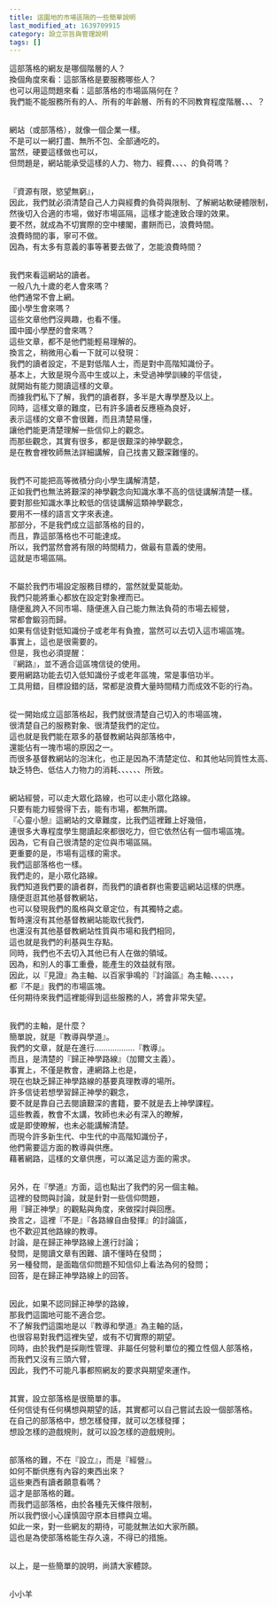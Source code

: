 ```yaml
---
title: 這園地的市場區隔的一些簡單說明
last_modified_at: 1639709915
category: 設立宗旨與管理說明
tags: []
---
```


<p>這部落格的網友是哪個階層的人？<br/>
換個角度來看：這部落格是要服務哪些人？<br/>
也可以用這問題來看：這部落格的市場區隔何在？ <br/>
我們能不能服務所有的人、所有的年齡層、所有的不同教育程度階層、、、？</p>
<p><br/>
網站（或部落格），就像一個企業一樣。<br/>
不是可以一網打盡、無所不包、全部通吃的。<br/>
當然，硬要這樣做也可以，<br/>
但問題是，網站能承受這樣的人力、物力、經費、、、、的負荷嗎？</p>
<p><br/>
『資源有限，慾望無窮』，<br/>
因此，我們就必須清楚自己人力與經費的負荷與限制、了解網站軟硬體限制，<br/>
然後切入合適的市場，做好市場區隔，這樣才能達致合理的效果。<br/>
要不然，就成為不切實際的空中樓閣，畫餅而已，浪費時間。<br/>
浪費時間的事，寧可不做。<br/>
因為，有太多有意義的事等著要去做了，怎能浪費時間？</p>
<p><br/>
我們來看這網站的讀者。<br/>
一般八九十歲的老人會來嗎？<br/>
他們通常不會上網。<br/>
國小學生會來嗎？<br/>
這些文章他們沒興趣，也看不懂。<br/>
國中國小學歷的會來嗎？<br/>
這些文章，都不是他們能輕易理解的。<br/>
換言之，稍微用心看一下就可以發現：<br/>
我們的讀者設定，不是對低階人士，而是對中高階知識份子。<br/>
基本上，大致是現今高中生或以上，未受過神學訓練的平信徒，<br/>
就開始有能力閱讀這樣的文章。<br/>
而據我們私下了解，我們的讀者群，多半是大專學歷及以上。<br/>
同時，這樣文章的難度，已有許多讀者反應極為良好，<br/>
表示這樣的文章不會很難，而且清楚易懂，<br/>
讓他們能更清楚理解一些信仰上的觀念。<br/>
而那些觀念，其實有很多，都是很艱深的神學觀念，<br/>
是在教會裡牧師無法詳細講解，自己找書又艱深難懂的。</p>
<p><br/>
我們不可能把高等微積分向小學生講解清楚，<br/>
正如我們也無法將艱深的神學觀念向知識水準不高的信徒講解清楚一樣。<br/>
要對那些知識水準比較低的信徒講解這類神學觀念，<br/>
要用不一樣的語言文字來表達。<br/>
那部分，不是我們成立這部落格的目的，<br/>
而且，靠這部落格也不可能達成。<br/>
所以，我們當然會將有限的時間精力，做最有意義的使用。<br/>
這就是市場區隔。</p>
<p><br/>
不屬於我們市場設定服務目標的，當然就愛莫能助。<br/>
我們只能將重心都放在設定對象裡而已。<br/>
隨便亂跨入不同市場、隨便進入自己能力無法負荷的市場去經營，<br/>
常都會鍛羽而歸。<br/>
如果有信徒對低知識份子或老年有負擔，當然可以去切入這市場區塊。<br/>
事實上，這也是很需要的。<br/>
但是，我也必須提醒：<br/>
『網路』，並不適合這區塊信徒的使用。<br/>
要用網路功能去切入低知識份子或老年區塊，常是事倍功半。<br/>
工具用錯，目標設錯的話，常都是浪費大量時間精力而成效不彰的行為。</p>
<p><br/>
從一開始成立這部落格起，我們就很清楚自己切入的市場區塊，<br/>
很清楚自己的服務對象、很清楚我們的定位。<br/>
這也就是我們能在眾多的基督教網站與部落格中，<br/>
還能佔有一塊市場的原因之一。<br/>
而很多基督教網站的泡沫化，也正是因為不清楚定位、和其他站同質性太高、<br/>
缺乏特色、低估人力物力的消耗、、、、、、所致。</p>
<p><br/>
網站經營，可以走大眾化路線，也可以走小眾化路線。<br/>
只要有能力經營得下去，能有市場，都無所謂。<br/>
『心靈小憩』這網站的文章難度，比我們這裡難上好幾倍，<br/>
連很多大專程度學生閱讀起來都很吃力，但它依然佔有一個市場區塊。<br/>
因為，它有自己很清楚的定位與市場區隔。<br/>
更重要的是，市場有這樣的需求。<br/>
我們這部落格也一樣。<br/>
我們走的，是小眾化路線。<br/>
我們知道我們要的讀者群，而我們的讀者群也需要這網站這樣的供應。<br/>
隨便逛逛其他基督教網站，<br/>
也可以發現我們的風格與文章定位，有其獨特之處。<br/>
暫時還沒有其他基督教網站能取代我們，<br/>
也還沒有其他基督教網站性質與市場和我們相同，<br/>
這也就是我們的利基與生存點。<br/>
同時，我們也不去切入其他已有人在做的領域。<br/>
因為，和別人的事工重疊，能產生的效益就有限。<br/>
因此，以『見證』為主軸、以百家爭鳴的『討論區』為主軸、、、、、，<br/>
都『不是』我們的市場區塊。<br/>
任何期待來我們這裡能得到這些服務的人，將會非常失望。</p>
<p><br/>
我們的主軸，是什麼？<br/>
簡單說，就是『教導與學道』。<br/>
我們的文章，就是在進行………………『教導』。<br/>
而且，是清楚的『歸正神學路線』（加爾文主義）。<br/>
事實上，不僅是教會，連網路上也是，<br/>
現在也缺乏歸正神學路線的基要真理教導的場所。<br/>
許多信徒若想學習歸正神學的觀念，<br/>
要不就是靠自己去閱讀艱深的書籍，要不就是去上神學課程。<br/>
這些教義，教會不太講，牧師也未必有深入的瞭解，<br/>
或是即使瞭解，也未必能講解清楚。<br/>
而現今許多新生代、中生代的中高階知識份子，<br/>
他們需要這方面的教導與供應。<br/>
藉著網路，這樣的文章供應，可以滿足這方面的需求。</p>
<p><br/>
另外，在『學道』方面，這也點出了我們的另一個主軸。<br/>
這裡的發問與討論，就是針對一些信仰問題，<br/>
用『歸正神學』的觀點與角度，來做探討與回應。<br/>
換言之，這裡『不是』『各路線自由發揮』的討論區，<br/>
也不歡迎其他路線的教導。<br/>
討論，是在歸正神學路線上進行討論；<br/>
發問，是閱讀文章有困難、讀不懂時在發問；<br/>
另一種發問，是面臨信仰問題不知信仰上看法為何的發問；<br/>
回答，是在歸正神學路線上的回答。</p>
<p><br/>
因此，如果不認同歸正神學的路線，<br/>
那我們這園地可能不適合您。<br/>
不了解我們這園地是以『教導和學道』為主軸的話，<br/>
也很容易對我們這裡失望，或有不切實際的期望。<br/>
同時，由於我們是採剛性管理、非屬任何營利單位的獨立性個人部落格，<br/>
而我們又沒有三頭六臂，<br/>
因此，我們不可能凡事都照網友的要求與期望來運作。</p>
<p><br/>
其實，設立部落格是很簡單的事。<br/>
任何信徒有任何構想與期望的話，其實都可以自己嘗試去設一個部落格。<br/>
在自己的部落格中，想怎樣發揮，就可以怎樣發揮；<br/>
想設怎樣的遊戲規則，就可以設怎樣的遊戲規則。</p>
<p><br/>
部落格的難，不在『設立』，而是『經營』。<br/>
如何不斷供應有內容的東西出來？<br/>
這些東西有讀者願意看嗎？<br/>
這才是部落格的難。<br/>
而我們這部落格，由於各種先天條件限制，<br/>
所以我們很小心謹慎固守原本目標與立場。<br/>
如此一來，對一些網友的期待，可能就無法如大家所願。<br/>
這也是為使部落格能生存久遠，不得已的措施。</p>
<p><br/>
以上，是一些簡單的說明，尚請大家體諒。</p>
<p><br/>
小小羊</p>
